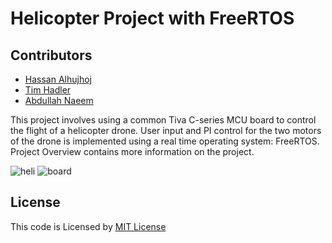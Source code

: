 # Helicopter Project with FreeRTOS

## Contributors
* [Hassan Alhujhoj](https://github.com/hassan-alhujhoj)
* [Tim Hadler](https://github.com/timhadler)
* [Abdullah Naeem](https://github.com/ana104-collab)


This project involves using a common Tiva C-series MCU board to control the flight of a helicopter drone. User input and PI control for the two motors of the drone is implemented using a real time operating system: FreeRTOS. Project Overview contains more information on the project. 


![heli](https://user-images.githubusercontent.com/41405980/141662902-b16e4ac0-4da9-4c38-a0d3-4dfd6e5f6801.PNG)
![board](https://user-images.githubusercontent.com/41405980/141662904-0d2ded95-b7da-4d52-bbd3-e1a38007d308.PNG)

## License
This code is Licensed by [MIT License](LICENSE)
